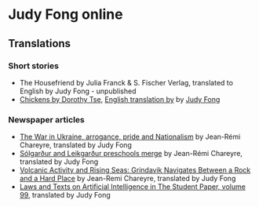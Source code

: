 # Judy Fong online

## Translations

### Short stories

- The Housefriend by Julia Franck & S. Fischer Verlag, translated to English by Judy Fong - unpublished
- [Chickens by Dorothy Tse](https://writingchinese.leeds.ac.uk/translation-competition/last-years-competition/competition-text-%e7%b9%81%e9%ab%94%e5%ad%97/), [English translation by](/translations/chicken.md) by [Judy Fong](https://about.judyyfong.xyz)

### Newspaper articles

- [The War in Ukraine, arrogance, pride and Nationalism](https://studentabladid.is/efni/2023/10/20/the-war-in-ukraine-arrogance-pride-and-nationalism) by Jean-Rémi Chareyre, translated by Judy Fong
- [Sólgarður and Leikgarður preschools merge](https://studentabladid.is/efni/2024/3/8/slgarur-and-leikgarur-preschools-merge) by Jean-Rémi Chareyre, translated by Judy Fong
- [Volcanic Activity and Rising Seas: Grindavik Navigates Between a Rock and a Hard Place](https://studentabladid.is/efni/2023/12/1/volcanic-activity-and-rising-seas-grindavk-navigates-between-a-rock-and-a-hard-place) by Jean-Remi Chareyre, translated by Judy Fong
- [Laws and Texts on Artificial Intelligence in The Student Paper, volume 99](https://studentabladid.is/efni/2024/3/12/laws-and-texts-on-artificial-intelligence), translated by Judy Fong

